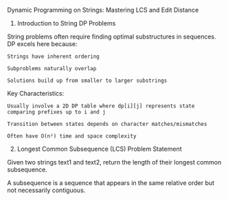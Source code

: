 Dynamic Programming on Strings: Mastering LCS and Edit Distance
1. Introduction to String DP Problems

String problems often require finding optimal substructures in sequences. DP excels here because:

    Strings have inherent ordering

    Subproblems naturally overlap

    Solutions build up from smaller to larger substrings

Key Characteristics:

    Usually involve a 2D DP table where dp[i][j] represents state comparing prefixes up to i and j

    Transition between states depends on character matches/mismatches

    Often have O(n²) time and space complexity

2. Longest Common Subsequence (LCS)
Problem Statement

Given two strings text1 and text2, return the length of their longest common subsequence.

A subsequence is a sequence that appears in the same relative order but not necessarily contiguous.